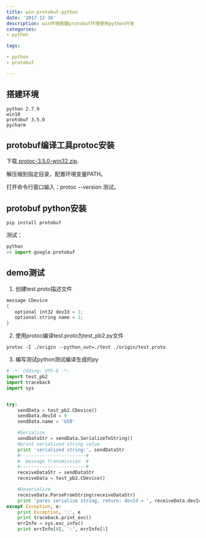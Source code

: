 ```yaml
---
title: win-protobuf-python
date: '2017-12-16'
description: win环境搭建protobuf环境使用python开发
categories: 
- python

tags: 

- python
- protobuf

---
```


## 搭建环境

	python 2.7.9
	win10
	protobuf 3.5.0
	pycharm

## protobuf编译工具protoc安装

下载[ protoc-3.5.0-win32.zip](https://github.com/google/protobuf/releases/tag/v3.5.0).

解压缩到指定目录，配置环境变量PATH。

打开命令行窗口输入：protoc --version 测试。

## protobuf python安装

```shell
pip install protobuf
```

测试：

```python
python
>> import google.protobuf
```

## demo测试

1. 创建test.proto描述文件

```java
message CDevice
{
   optional int32 devId = 1;
   optional string name = 2;
}
```

2. 使用protoc编译test.proto为test_pb2.py文件

```shell
protoc -I ./origin --python_out=./test ./origin/test.proto
```

3. 编写测试python测试编译生成的py

```python
# -*- coding: UTF-8 -*-
import test_pb2
import traceback
import sys


try:
    sendData = test_pb2.CDevice()
    sendData.devId = 9
    sendData.name = 'USB'

    #Serialize
    sendDataStr = sendData.SerializeToString()
    #print serialized string value
    print 'serialized string:', sendDataStr
    #------------------------#
    #  message transmission  #
    #------------------------#
    receiveDataStr = sendDataStr
    receiveData = test_pb2.CDevice()

    #Deserialize
    receiveData.ParseFromString(receiveDataStr)
    print 'pares serialize string, return: devId = ', receiveData.devId, ', name = ', receiveData.name
except Exception, e:
    print Exception, ':', e
    print traceback.print_exc()
    errInfo = sys.exc_info()
    print errInfo[0], ':', errInfo[1]
```
